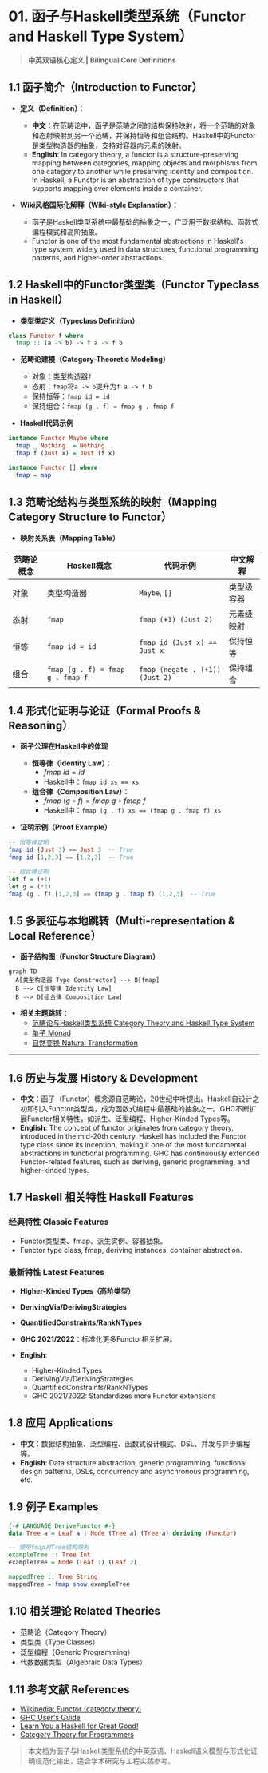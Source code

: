 # 01. 函子与Haskell类型系统（Functor and Haskell Type System）

> **中英双语核心定义 | Bilingual Core Definitions**

## 1.1 函子简介（Introduction to Functor）

- **定义（Definition）**：
  - **中文**：在范畴论中，函子是范畴之间的结构保持映射，将一个范畴的对象和态射映射到另一个范畴，并保持恒等和组合结构。Haskell中的Functor是类型构造器的抽象，支持对容器内元素的映射。
  - **English**: In category theory, a functor is a structure-preserving mapping between categories, mapping objects and morphisms from one category to another while preserving identity and composition. In Haskell, a Functor is an abstraction of type constructors that supports mapping over elements inside a container.

- **Wiki风格国际化解释（Wiki-style Explanation）**：
  - 函子是Haskell类型系统中最基础的抽象之一，广泛用于数据结构、函数式编程模式和高阶抽象。
  - Functor is one of the most fundamental abstractions in Haskell's type system, widely used in data structures, functional programming patterns, and higher-order abstractions.

## 1.2 Haskell中的Functor类型类（Functor Typeclass in Haskell）

- **类型类定义（Typeclass Definition）**

```haskell
class Functor f where
  fmap :: (a -> b) -> f a -> f b
```

- **范畴论建模（Category-Theoretic Modeling）**
  - 对象：类型构造器`f`
  - 态射：`fmap`将`a -> b`提升为`f a -> f b`
  - 保持恒等：`fmap id = id`
  - 保持组合：`fmap (g . f) = fmap g . fmap f`

- **Haskell代码示例**

```haskell
instance Functor Maybe where
  fmap _ Nothing  = Nothing
  fmap f (Just x) = Just (f x)

instance Functor [] where
  fmap = map
```

## 1.3 范畴论结构与类型系统的映射（Mapping Category Structure to Functor）

- **映射关系表（Mapping Table）**

| 范畴论概念 | Haskell概念 | 代码示例 | 中文解释 |
|---------|-------------|----------|----------|
| 对象    | 类型构造器  | `Maybe`, `[]` | 类型级容器 |
| 态射    | `fmap`      | `fmap (+1) (Just 2)` | 元素级映射 |
| 恒等    | `fmap id = id` | `fmap id (Just x) == Just x` | 保持恒等 |
| 组合    | `fmap (g . f) = fmap g . fmap f` | `fmap (negate . (+1)) (Just 2)` | 保持组合 |

## 1.4 形式化证明与论证（Formal Proofs & Reasoning）

- **函子公理在Haskell中的体现**
  - **恒等律（Identity Law）**：
    - $fmap\ id = id$
    - Haskell中：`fmap id xs == xs`
  - **组合律（Composition Law）**：
    - $fmap\ (g \circ f) = fmap\ g \circ fmap\ f$
    - Haskell中：`fmap (g . f) xs == (fmap g . fmap f) xs`

- **证明示例（Proof Example）**

```haskell
-- 恒等律证明
fmap id (Just 3) == Just 3  -- True
fmap id [1,2,3] == [1,2,3]  -- True

-- 组合律证明
let f = (+1)
let g = (*2)
fmap (g . f) [1,2,3] == (fmap g . fmap f) [1,2,3]  -- True
```

## 1.5 多表征与本地跳转（Multi-representation & Local Reference）

- **函子结构图（Functor Structure Diagram）**

```mermaid
graph TD
  A[类型构造器 Type Constructor] --> B[fmap]
  B --> C[恒等律 Identity Law]
  B --> D[组合律 Composition Law]
```

- **相关主题跳转**：
  - [范畴论与Haskell类型系统 Category Theory and Haskell Type System](../01-Category-Theory-and-Haskell-Type-System.md)
  - [单子 Monad](../03-Monad/01-Monad-and-Haskell.md)
  - [自然变换 Natural Transformation](../04-Natural-Transformation/01-Natural-Transformation-and-Haskell.md)

---

## 1.6 历史与发展 History & Development

- **中文**：函子（Functor）概念源自范畴论，20世纪中叶提出。Haskell自设计之初即引入Functor类型类，成为函数式编程中最基础的抽象之一。GHC不断扩展Functor相关特性，如派生、泛型编程、Higher-Kinded Types等。
- **English**: The concept of functor originates from category theory, introduced in the mid-20th century. Haskell has included the Functor type class since its inception, making it one of the most fundamental abstractions in functional programming. GHC has continuously extended Functor-related features, such as deriving, generic programming, and higher-kinded types.

## 1.7 Haskell 相关特性 Haskell Features

### 经典特性 Classic Features

- Functor类型类、fmap、派生实例、容器抽象。
- Functor type class, fmap, deriving instances, container abstraction.

### 最新特性 Latest Features

- **Higher-Kinded Types（高阶类型）**
- **DerivingVia/DerivingStrategies**
- **QuantifiedConstraints/RankNTypes**
- **GHC 2021/2022**：标准化更多Functor相关扩展。

- **English**:
  - Higher-Kinded Types
  - DerivingVia/DerivingStrategies
  - QuantifiedConstraints/RankNTypes
  - GHC 2021/2022: Standardizes more Functor extensions

## 1.8 应用 Applications

- **中文**：数据结构抽象、泛型编程、函数式设计模式、DSL、并发与异步编程等。
- **English**: Data structure abstraction, generic programming, functional design patterns, DSLs, concurrency and asynchronous programming, etc.

## 1.9 例子 Examples

```haskell
{-# LANGUAGE DeriveFunctor #-}
data Tree a = Leaf a | Node (Tree a) (Tree a) deriving (Functor)

-- 使用fmap对Tree结构映射
exampleTree :: Tree Int
exampleTree = Node (Leaf 1) (Leaf 2)

mappedTree :: Tree String
mappedTree = fmap show exampleTree
```

## 1.10 相关理论 Related Theories

- 范畴论（Category Theory）
- 类型类（Type Classes）
- 泛型编程（Generic Programming）
- 代数数据类型（Algebraic Data Types）

## 1.11 参考文献 References

- [Wikipedia: Functor (category theory)](https://en.wikipedia.org/wiki/Functor_(category_theory))
- [GHC User's Guide](https://downloads.haskell.org/ghc/latest/docs/html/users_guide/)
- [Learn You a Haskell for Great Good!](http://learnyouahaskell.com/)
- [Category Theory for Programmers](https://bartoszmilewski.com/category/category-theory/)

> 本文档为函子与Haskell类型系统的中英双语、Haskell语义模型与形式化证明规范化输出，适合学术研究与工程实践参考。
